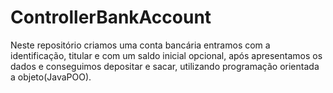 # ControllerBankAccount
Neste repositório criamos uma conta bancária entramos com a identificação, titular e com um saldo inicial opcional, após apresentamos os dados e conseguimos depositar e sacar, utilizando programação orientada a objeto(JavaPOO).
